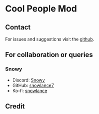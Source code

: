# Cool People Mod

## Contact

For issues and suggestions visit the [github](https://github.com/snowlance7/CoolPeopleMod).

## For collaboration or queries

### Snowy
- Discord: [Snowy](https://discord.com/users/327989194087727107)
- GitHub: [snowlance7](https://github.com/snowlance7)
- Ko-fi: [snowlance](https://ko-fi.com/snowlance)

## Credit

